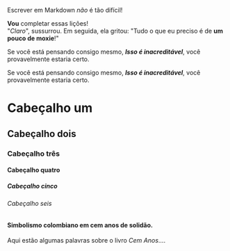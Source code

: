 Escrever em Markdown _não_ é tão difícil!

**Vou** completar essas lições!<br>
"_Claro_", sussurrou. Em seguida, ela gritou: "Tudo o que eu preciso é de **um pouco de moxie**!"

Se você está pensando consigo mesmo, ***Isso é inacreditável***, você provavelmente estaria certo.

Se você está pensando consigo mesmo, **_Isso é inacreditável_**, você provavelmente estaria certo.

# Cabeçalho um 

## Cabeçalho dois 

### Cabeçalho três 

#### Cabeçalho quatro

##### Cabeçalho cinco 

###### Cabeçalho seis

#### Simbolismo colombiano em cem anos de solidão.
Aqui estão algumas palavras sobre o livro _Cem Anos_....